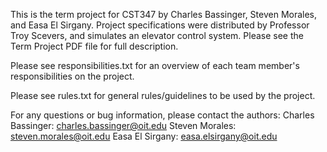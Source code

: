 This is the term project for CST347 by Charles Bassinger, Steven Morales, and
Easa El Sirgany. Project specifications were distributed by Professor Troy
Scevers, and simulates an elevator control system. Please see the Term Project
PDF file for full description.

Please see responsibilities.txt for an overview of each team member's
responsibilities on the project.

Please see rules.txt for general rules/guidelines to be used by the project.

For any questions or bug information, please contact the authors:
Charles Bassinger: charles.bassinger@oit.edu
Steven Morales: steven.morales@oit.edu
Easa El Sirgany: easa.elsirgany@oit.edu
